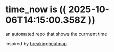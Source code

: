 # time_now is (( 2025-10-06T14:15:00.358Z ))

an automated repo that shows the currnent time

inspired by [breakingheatmap](https://github.com/breakingheatmap/breakingheatmap)